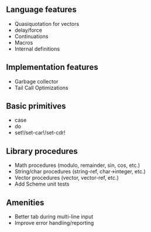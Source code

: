 ## Language features

* Quasiquotation for vectors
* delay/force
* Continuations
* Macros
* Internal definitions

## Implementation features

* Garbage collector
* Tail Call Optimizations

## Basic primitives

* case
* do
* set!/set-car!/set-cdr!

## Library procedures

* Math procedures (modulo, remainder, sin, cos, etc.)
* String/char procedures (string-ref, char->integer, etc.)
* Vector procedures (vector, vector-ref, etc.)
* Add Scheme unit tests

## Amenities

* Better tab during multi-line input
* Improve error handling/reporting
